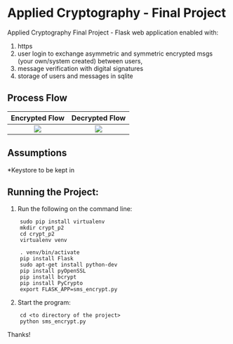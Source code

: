 # Applied Cryptography - Final Project

  Applied Cryptography Final Project - Flask web application enabled with:
  1)  https
  2) user login to exchange asymmetric and symmetric encrypted msgs (your own/system created) between users, 
  3) message verification with digital signatures
  4) storage of users and messages in sqlite
  
## Process Flow

Encrypted Flow             |  Decrypted Flow
:-------------------------:|:-------------------------:
![](https://raw.githubusercontent.com/ceinfo/AppliedCryptography-FinalProject/master/images/cryptoFinalEncryptFlow.png)  |  ![](raw.githubusercontent.com/ceinfo/AppliedCryptography-FinalProject/master/images/cryptoFinalDecryptFlow.png)


## Assumptions
*Keystore to be kept in 

## Running the Project:
1) Run the following on the command line:
```
	sudo pip install virtualenv
	mkdir crypt_p2
	cd crypt_p2
	virtualenv venv
	
	. venv/bin/activate
	pip install Flask
	sudo apt-get install python-dev	
	pip install pyOpenSSL
	pip install bcrypt
	pip install PyCrypto
	export FLASK_APP=sms_encrypt.py
```

2) Start the program:
```
	cd <to directory of the project>
	python sms_encrypt.py
```

Thanks!
